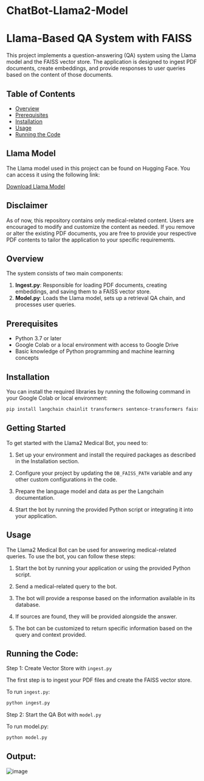 # ChatBot-Llama2-Model
# Llama-Based QA System with FAISS

This project implements a question-answering (QA) system using the Llama model and the FAISS vector store. The application is designed to ingest PDF documents, create embeddings, and provide responses to user queries based on the content of those documents.

## Table of Contents

- [Overview](#overview)
- [Prerequisites](#prerequisites)
- [Installation](#installation)
- [Usage](#usage)
- [Running the Code](#runningtheCode)

## Llama Model

The Llama model used in this project can be found on Hugging Face. You can access it using the following link:

[Download Llama Model](https://huggingface.co/TheBloke/Llama-2-7B-Chat-GGML/blob/main/llama-2-7b-chat.ggmlv3.q8_0.bin)

## Disclaimer

As of now, this repository contains only medical-related content. Users are encouraged to modify and customize the content as needed. If you remove or alter the existing PDF documents, you are free to provide your respective PDF contents to tailor the application to your specific requirements. 


## Overview

The system consists of two main components:
1. **Ingest.py**: Responsible for loading PDF documents, creating embeddings, and saving them to a FAISS vector store.
2. **Model.py**: Loads the Llama model, sets up a retrieval QA chain, and processes user queries.

## Prerequisites

- Python 3.7 or later
- Google Colab or a local environment with access to Google Drive
- Basic knowledge of Python programming and machine learning concepts

## Installation

You can install the required libraries by running the following command in your Google Colab or local environment:

```bash
pip install langchain chainlit transformers sentence-transformers faiss-cpu huggingface_hub
```

## Getting Started

To get started with the Llama2 Medical Bot, you need to:

1. Set up your environment and install the required packages as described in the Installation section.

2. Configure your project by updating the `DB_FAISS_PATH` variable and any other custom configurations in the code.

3. Prepare the language model and data as per the Langchain documentation.

4. Start the bot by running the provided Python script or integrating it into your application.

## Usage

The Llama2 Medical Bot can be used for answering medical-related queries. To use the bot, you can follow these steps:

1. Start the bot by running your application or using the provided Python script.

2. Send a medical-related query to the bot.

3. The bot will provide a response based on the information available in its database.

4. If sources are found, they will be provided alongside the answer.

5. The bot can be customized to return specific information based on the query and context provided.

## Running the Code:

Step 1: Create Vector Store with `ingest.py`

The first step is to ingest your PDF files and create the FAISS vector store.

To run `ingest.py`:

```bash
python ingest.py
```

Step 2: Start the QA Bot with `model.py`

To run model.py:

```bash
python model.py
```
## Output:
![image](https://github.com/user-attachments/assets/3aa4a936-b84a-4c36-a053-dfca7a789fef)





